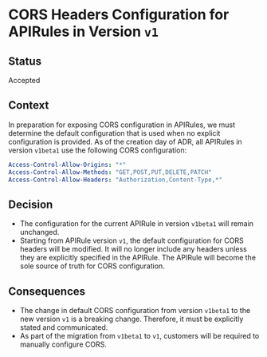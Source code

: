 # CORS Headers Configuration for APIRules in Version `v1`

## Status
Accepted

## Context

In preparation for exposing CORS configuration in APIRules, we must determine the default configuration that is used when no explicit configuration is provided. As of the creation day of ADR, all APIRules in version `v1beta1` use the following CORS configuration:

```yaml
Access-Control-Allow-Origins: "*"
Access-Control-Allow-Methods: "GET,POST,PUT,DELETE,PATCH"
Access-Control-Allow-Headers: "Authorization,Content-Type,*"
```

## Decision

- The configuration for the current APIRule in version `v1beta1` will remain unchanged.
- Starting from APIRule version `v1`, the default configuration for CORS headers will be modified. It will no longer include any headers unless they are explicitly specified in the APIRule. The APIRule will become the sole source of truth for CORS configuration.

## Consequences

- The change in default CORS configuration from version `v1beta1` to the new version `v1` is a breaking change. Therefore, it must be explicitly stated and communicated.
- As part of the migration from `v1beta1` to `v1`, customers will be required to manually configure CORS.